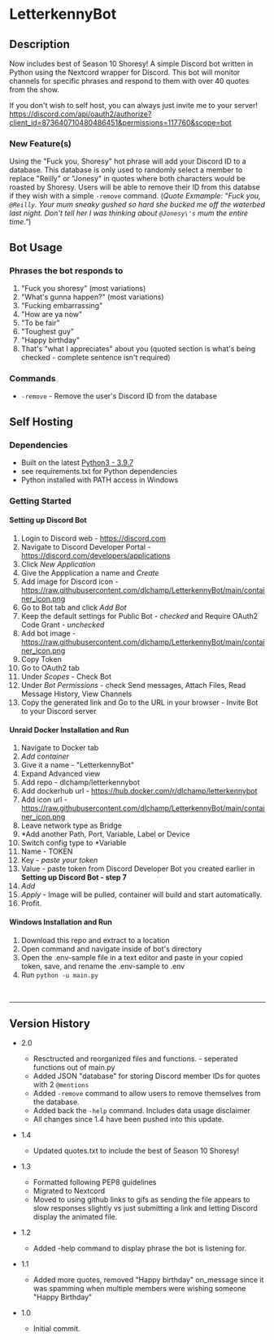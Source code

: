# LetterkennyBot

## Description

Now includes best of Season 10 Shoresy!
A simple Discord bot written in Python using the Nextcord wrapper for Discord.  This bot will monitor channels for specific phrases and respond to them with over 40 quotes from the show.

If you don't wish to self host, you can always just invite me to your server!  
https://discord.com/api/oauth2/authorize?client_id=873640710480486451&permissions=117760&scope=bot

### New Feature(s)
Using the "Fuck you, Shoresy" hot phrase will add your Discord ID to a database. This database is only used to randomly select a member to replace "Reilly" or "Jonesy" in quotes where both characters would be roasted by Shoresy.
Users will be able to remove their ID from this databse if they wish with a simple `-remove` command.
(*Quote Exmample: "Fuck you, `@Reilly`. Your mum sneaky gushed so hard she bucked me off the waterbed last night. Don\'t tell her I was thinking about `@Jonesy\'s` mum the entire time."*)


## Bot Usage

### Phrases the bot responds to
1. "Fuck you shoresy" (most variations)
2. "What's gunna happen?" (most variations)
3. "Fucking embarrassing"
4. "How are ya now"
5. "To be fair"
6. "Toughest guy"
7. "Happy birthday"
8. That's "what I appreciates" about you (quoted section is what's being checked - complete sentence isn't required)

### Commands
 - `-remove` - Remove the user's Discord ID from the database

## Self Hosting

### Dependencies

* Built on the latest [Python3 - 3.9.7](https://www.python.org/downloads/)
* see requirements.txt for Python dependencies
* Python installed with PATH access in Windows

### Getting Started

#### Setting up Discord Bot
1. Login to Discord web - https://discord.com
2. Navigate to Discord Developer Portal - https://discord.com/developers/applications
3. Click *New Application*
4. Give the Appplication a name and *Create*
5. Add image for Discord icon - https://raw.githubusercontent.com/dlchamp/LetterkennyBot/main/container_icon.png
6. Go to Bot tab and click *Add Bot*
7. Keep the default settings for Public Bot - *checked* and Require OAuth2 Code Grant - *unchecked*
8. Add bot image - https://raw.githubusercontent.com/dlchamp/LetterkennyBot/main/container_icon.png
9. Copy Token
10. Go to OAuth2 tab
11. Under *Scopes* - Check Bot
12. Under *Bot Permissions* - check Send messages, Attach Files, Read Message History, View Channels
13. Copy the generated link and Go to the URL in your browser - Invite Bot to your Discord server


#### Unraid Docker Installation and Run
1. Navigate to Docker tab
2. *Add container*
3. Give it a name - "LetterkennyBot"
4. Expand Advanced view
5. Add repo - dlchamp/letterkennybot
6. Add dockerhub url - https://hub.docker.com/r/dlchamp/letterkennybot
7. Add icon url - https://raw.githubusercontent.com/dlchamp/LetterkennyBot/main/container_icon.png
8. Leave network type as Bridge
9. *Add another Path, Port, Variable, Label or Device
10. Switch config type to *Variable
11. Name - TOKEN
12. Key - *paste your token*
13. Value - paste token from Discord Developer Bot you created earlier in **Setting up Discord Bot - step 7**
14. *Add*
15. *Apply* - Image will be pulled, container will build and start automatically.
16. Profit.

#### Windows Installation and Run
1. Download this repo and extract to a location
2. Open command and navigate inside of bot's directory
3. Open the .env-sample file in a text editor and paste in your copied token, save, and rename the .env-sample to .env
4. Run `python -u main.py`


&nbsp;
___



## Version History

* 2.0
    * Resctructed and reorganized files and functions. - seperated functions out of main.py
    * Added JSON "database" for storing Discord member IDs for quotes with 2 `@mentions`
    * Added `-remove` command to allow users to remove themselves from the database.
    * Added back the `-help` command. Includes data usage disclaimer
    * All changes since 1.4 have been pushed into this update.

* 1.4
    * Updated quotes.txt to include the best of Season 10 Shoresy!

* 1.3
    * Formatted following PEP8 guidelines
    * Migrated to Nextcord
    * Moved to using github links to gifs as sending the file appears to slow responses slightly vs just submitting a link and letting Discord display the animated file.

* 1.2
    * Added -help command to display phrase the bot is listening for.

* 1.1
    * Added more quotes, removed "Happy birthday" on_message since it was spamming when multiple members were wishing someone "Happy Birthday"

* 1.0
    * Initial commit.

